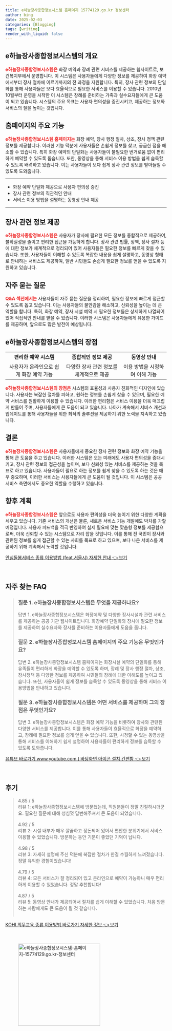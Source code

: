 ```yaml
---
title: e하늘장사종합정보시스템 홈페이지 15774129.go.kr 정보센터
author: bing
date: 2025-02-03
categories: [Blogging]
tags: [writing]
render_with_liquid: false
---
```



<h2 id='e하늘장사종합정보시스템의 개요'>e하늘장사종합정보시스템의 개요</h2>

<p><b><span style="color: #ee2323;">e하늘장사종합정보시스템은</span></b> 화장 예약과 장례 관련 서비스를 제공하는 웹사이트로, 보건복지부에서 운영합니다. 이 시스템은 사용자들에게 다양한 정보를 제공하여 화장 예약에서부터 장사 절차에 이르기까지의 전 과정을 지원합니다. 특히, 장사 관련 정보의 단일화를 통해 사용자들은 보다 효율적으로 필요한 서비스를 이용할 수 있습니다. 2010년 10월부터 운영을 시작한 이 시스템은 장례를 준비하는 가족과 실수요자들에게 큰 도움이 되고 있습니다. 시스템의 주요 목표는 사용자 편의성을 증진시키고, 제공하는 정보와 서비스의 질을 높이는 것입니다.</p>

<h2 id='홈페이지의 주요 기능'>홈페이지의 주요 기능</h2>

<p><b><span style="color: #ee2323;">e하늘장사종합정보시스템 홈페이지는</span></b> 화장 예약, 장사 행정 절차, 상조, 장사 정책 관련 정보를 제공합니다. 이러한 기능 덕분에 사용자들은 손쉽게 정보를 찾고, 궁금한 점을 해소할 수 있습니다. 특히 화장 예약의 단일화는 사용자들이 불필요한 번거로움 없이 편리하게 예약할 수 있도록 돕습니다. 또한, 동영상을 통해 서비스 이용 방법을 쉽게 습득할 수 있도록 배려하고 있습니다. 이는 사용자들이 보다 쉽게 장사 관련 정보를 받아들일 수 있도록 도와줍니다.</p>

<hr />

<ul>
    <li>화장 예약 단일화 제공으로 사용자 편의성 증진</li>
    <li>장사 관련 정보의 직관적인 안내</li>
    <li>서비스 이용 방법을 설명하는 동영상 안내 제공</li>
</ul>

<hr />

<h2 id='장사 관련 정보 제공'>장사 관련 정보 제공</h2>

<p><b><span style="color: #ee2323;">e하늘장사종합정보시스템은</span></b> 사용자가 장사에 필요한 모든 정보를 종합적으로 제공하여, 불확실성을 줄이고 편리한 접근을 가능하게 합니다. 장사 관련 법률, 정책, 장사 절차 등에 대한 정보가 체계적으로 정리되어 있어 사용자들은 필요한 정보를 빠르게 찾을 수 있습니다. 또한, 사용자들이 이해할 수 있도록 복잡한 내용을 쉽게 설명하고, 동영상 형태로 안내하는 서비스도 제공하여, 일반 시민들도 손쉽게 필요한 정보를 얻을 수 있도록 지원하고 있습니다.</p>

<h2 id='자주 묻는 질문'>자주 묻는 질문</h2>

<p><b><span style="color: #ee2323;">Q&A 섹션에서는</span></b> 사용자들이 자주 묻는 질문을 정리하여, 필요한 정보에 빠르게 접근할 수 있도록 돕고 있습니다. 이는 사용자들의 불안감을 해소하고, 신뢰성을 높이는 데 큰 역할을 합니다. 특히, 화장 예약, 장사 시설 예약 시 필요한 정보들은 상세하게 나열되어 있어 직접적인 안내를 받을 수 있습니다. 이러한 시스템은 사용자들에게 유용한 가이드를 제공하며, 앞으로도 많은 발전이 예상됩니다.</p>

<h2 id='e하늘장사종합정보시스템의 장점'>e하늘장사종합정보시스템의 장점</h2>

<table>
    <tr>
        <td style="text-align: center; height: 17px;"><b>편리한 예약 시스템</b></td>
        <td style="text-align: center; height: 17px;"><b>종합적인 정보 제공</b></td>
        <td style="text-align: center; height: 17px;"><b>동영상 안내</b></td>
    </tr>
    <tr>
        <td style="text-align: center; height: 17px;">사용자가 온라인으로 쉽게 화장 예약 가능</td>
        <td style="text-align: center; height: 17px;">다양한 장사 관련 정보를 체계적으로 제공</td>
        <td style="text-align: center; height: 17px;">이용 방법을 시청하며 이해 가능</td>
    </tr>
</table>

<p><b><span style="color: #ee2323;">e하늘장사종합정보시스템의 장점은</span></b> 시스템의 효율성과 사용자 친화적인 디자인에 있습니다. 사용자는 복잡한 절차를 피하고, 원하는 정보를 손쉽게 찾을 수 있으며, 필요한 예약 서비스를 원활하게 이용할 수 있습니다. 이러한 편리함은 서비스 이용을 더욱 매끄럽게 만들어 주며, 사용자들에게 큰 도움이 되고 있습니다. 나아가 계속해서 서비스 개선과 업데이트를 통해 사용자들을 위한 최적의 솔루션을 제공하기 위한 노력을 지속하고 있습니다.</p>

<h2 id='결론'>결론</h2>

<p><b><span style="color: #ee2323;">e하늘장사종합정보시스템은</span></b> 사용자들에게 중요한 장사 관련 정보와 화장 예약 기능을 통해 큰 도움을 주고 있습니다. 이러한 시스템은 오는 미래에도 사용자 편의성을 증대시키고, 장사 관련 정보의 접근성을 높이며, 보다 신뢰성 있는 서비스를 제공하는 것을 목표로 하고 있습니다. 사용자들이 필요로 하는 정보를 쉽게 찾을 수 있도록 하는 것은 매우 중요하며, 이러한 서비스는 사용자들에게 큰 도움이 될 것입니다. 이 시스템은 공공 서비스 측면에서도 중요한 역할을 수행하고 있습니다.</p>

<h2 id='향후 계획'>향후 계획</h2>

<p><b><span style="color: #ee2323;">e하늘장사종합정보시스템은</span></b> 앞으로도 사용자 편의성을 더욱 높이기 위한 다양한 계획을 세우고 있습니다. 기존 서비스의 개선은 물론, 새로운 서비스 기능 개발에도 박차를 가할 예정입니다. 사용자 피드백을 적극 반영하여 실제 필요에 맞는 맞춤형 정보를 제공함으로써, 더욱 신뢰할 수 있는 시스템으로 자리 잡을 것입니다. 이를 통해 전 국민이 장사와 관련된 정보를 쉽게 접근할 수 있는 사회를 목표로 하고 있으며, 보다 나은 서비스를 제공하기 위해 계속해서 노력할 것입니다.</p>


<p><a class="click-button" title="안심돌봄서비스 종류 이용방법 (feat.서울시) 자세한 안내" href="https://yellowplanner.github.io/posts/%EC%95%88%EC%8B%AC%EB%8F%8C%EB%B4%84%EC%84%9C%EB%B9%84%EC%8A%A4-%EC%A2%85%EB%A5%98-%EC%9D%B4%EC%9A%A9%EB%B0%A9%EB%B2%95-(feat.%EC%84%9C%EC%9A%B8%EC%8B%9C)-%EC%9E%90%EC%84%B8%ED%95%9C-%EC%95%88%EB%82%B4/" rel="dofollow">안심돌봄서비스 종류 이용방법 (feat.서울시) 자세한 안내 👈 보기</a></p><br>
<h2 id='자주_찾는_FAQ'>자주 찾는 FAQ</h2>
<div itemscope="" itemtype="https://schema.org/FAQPage"> 
<blockquote> 
<div itemscope="" itemprop="mainEntity" itemtype="https://schema.org/Question"> 
<h3 itemprop="name">질문 1. e하늘장사종합정보시스템은 무엇을 제공하나요?</h3> 
<div itemscope="" itemprop="acceptedAnswer" itemtype="https://schema.org/Answer"> 
<span itemprop="text"> 
<p>답변 1. e하늘장사종합정보시스템은 화장예약 및 다양한 장사시설과 관련 서비스를 제공하는 공공 기관 웹사이트입니다. 화장예약 단일화와 장사에 필요한 정보를 제공하여 실수요자와 장사를 준비하는 이용자들에게 도움을 줍니다.</p> 
</span> 
</div> 
</div> 

<div itemscope="" itemprop="mainEntity" itemtype="https://schema.org/Question"> 
<h3 itemprop="name">질문 2. e하늘장사종합정보시스템 홈페이지의 주요 기능은 무엇인가요?</h3> 
<div itemscope="" itemprop="acceptedAnswer" itemtype="https://schema.org/Answer"> 
<span itemprop="text"> 
<p>답변 2. e하늘장사종합정보시스템 홈페이지는 화장시설 예약의 단일화를 통해 유족들이 편리하게 화장을 예약할 수 있도록 하며, 장례 및 장사 행정 절차, 상조, 장사정책 등 다양한 정보를 제공하여 시민들의 장례에 대한 이해도를 높이고 있습니다. 또한, 사용자들이 쉽게 정보를 습득할 수 있도록 동영상을 통해 서비스 이용방법을 안내하고 있습니다.</p> 
</span> 
</div> 
</div> 

<div itemscope="" itemprop="mainEntity" itemtype="https://schema.org/Question"> 
<h3 itemprop="name">질문 3. e하늘장사종합정보시스템은 어떤 서비스를 제공하며 그의 장점은 무엇인가요?</h3> 
<div itemscope="" itemprop="acceptedAnswer" itemtype="https://schema.org/Answer"> 
<span itemprop="text"> 
<p>답변 3. e하늘장사종합정보시스템은 화장 예약 기능을 비롯하여 장사와 관련된 다양한 서비스를 제공합니다. 이를 통해 사용자들이 효율적으로 화장을 예약하고, 장례에 필요한 정보를 쉽게 얻을 수 있습니다. 또한, 시청할 수 있는 동영상을 통해 서비스를 이해하기 쉽게 설명하여 사용자들이 편리하게 정보를 습득할 수 있도록 도와줍니다.</p> 
</span> 
</div> 
</div> 
</blockquote> 
</div>
<p><a class="click-button" title="유튜브 바로가기 www.youtube.comㅣ바탕화면 아이콘 설치 간편함" href="https://yellowplanner.github.io/posts/%EC%9C%A0%ED%8A%9C%EB%B8%8C-%EB%B0%94%EB%A1%9C%EA%B0%80%EA%B8%B0-www.youtube.com%E3%85%A3%EB%B0%94%ED%83%95%ED%99%94%EB%A9%B4-%EC%95%84%EC%9D%B4%EC%BD%98-%EC%84%A4%EC%B9%98-%EA%B0%84%ED%8E%B8%ED%95%A8/" rel="dofollow">유튜브 바로가기 www.youtube.comㅣ바탕화면 아이콘 설치 간편함 👈 보기</a></p><br>
<h2 id='후기'>후기</h2>
<div itemscope itemtype="https://schema.org/Product">
  <blockquote>
  <div itemprop="review" itemscope itemtype="https://schema.org/Review">
      <div itemprop="reviewRating" itemscope itemtype="https://schema.org/Rating"> <span itemprop="ratingValue">4.85</span> / <span itemprop="bestRating">5</span> </div>
      <span itemprop="reviewBody">리뷰 1: e하늘장사종합정보시스템에 방문했는데, 직원분들이 정말 친절하시더군요. 필요한 질문에 대해 성심껏 답변해주셔서 큰 도움이 되었습니다.</span>
  </div>
  <br>
  <div itemprop="review" itemscope itemtype="https://schema.org/Review">
      <div itemprop="reviewRating" itemscope itemtype="https://schema.org/Rating"> <span itemprop="ratingValue">4.92</span> / <span itemprop="bestRating">5</span> </div>
      <span itemprop="reviewBody">리뷰 2: 시설 내부가 매우 깔끔하고 정돈되어 있어서 편안한 분위기에서 서비스 이용할 수 있었습니다. 방문하는 동안 기분이 좋았던 기억이 납니다.</span>
  </div>
  <br>
  <div itemprop="review" itemscope itemtype="https://schema.org/Review">
      <div itemprop="reviewRating" itemscope itemtype="https://schema.org/Rating"> <span itemprop="ratingValue">4.98</span> / <span itemprop="bestRating">5</span> </div>
      <span itemprop="reviewBody">리뷰 3: 자세히 설명해 주신 덕분에 복잡한 절차가 한결 수월하게 느껴졌습니다. 정말 유익한 경험이었습니다!</span>
  </div>
  <br>
  <div itemprop="review" itemscope itemtype="https://schema.org/Review">
      <div itemprop="reviewRating" itemscope itemtype="https://schema.org/Rating"> <span itemprop="ratingValue">4.79</span> / <span itemprop="bestRating">5</span> </div>
      <span itemprop="reviewBody">리뷰 4: 모든 서비스가 잘 정리되어 있고 온라인으로 예약이 가능하니 매우 편리하게 이용할 수 있었습니다. 정말 추천합니다!</span>
  </div>
  <br>
  <div itemprop="review" itemscope itemtype="https://schema.org/Review">
      <div itemprop="reviewRating" itemscope itemtype="https://schema.org/Rating"> <span itemprop="ratingValue">4.87</span> / <span itemprop="bestRating">5</span> </div>
      <span itemprop="reviewBody">리뷰 5: 동영상 안내가 제공되어서 절차를 쉽게 이해할 수 있었습니다. 처음 방문하는 사람에게도 큰 도움이 될 것 같습니다.</span>
  </div>
  <br>
  </blockquote>
</div>
<p><a class="click-button" title="KOHI 의무교육 종류 이용방법 바로가기 자세한 정보" href="https://yellowplanner.github.io/posts/KOHI-%EC%9D%98%EB%AC%B4%EA%B5%90%EC%9C%A1-%EC%A2%85%EB%A5%98-%EC%9D%B4%EC%9A%A9%EB%B0%A9%EB%B2%95-%EB%B0%94%EB%A1%9C%EA%B0%80%EA%B8%B0-%EC%9E%90%EC%84%B8%ED%95%9C-%EC%A0%95%EB%B3%B4/" rel="dofollow">KOHI 의무교육 종류 이용방법 바로가기 자세한 정보 👈 보기</a></p><br>
<figure class="image"><img src="https://yellowplanner.github.io/assets/img/thumbnail/e하늘장사종합정보시스템-홈페이지-15774129.go.kr-정보센터.webp" alt="e하늘장사종합정보시스템-홈페이지-15774129.go.kr-정보센터" width="256" height="256"></figure>